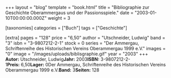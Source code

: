 +++
layout = "blog"
template = "book.html"
title = "Bibliographie zur Geschichte Oberammergaus und der Passionsspiele."
date = "2003-01-10T00:00:00.000Z"
weight = 3

[taxonomies]
categories = ["Buch"]
tags = ["Geschichte"]

[extra]
pages = "128"
price = "6,50"
author = "Utschneider, Ludwig"
band = "3"
isbn = "3-9807212-2-1"
stock = 0
series = "Der Ammergau, Schriftenreihe des Historischen Vereins Oberammergau 1999 e.V."
images = "0"
image = "/images/uploads/biblisgraphie.gif"
year = "2003"
+++
**Autor:** Utschneider, Ludwig**Jahr:** 2003**ISBN:** 3-9807212-2-1**Preis:** 6,50**Lager:** 0Der Ammergau, Schriftenreihe des Historischen Vereins Oberammergau 1999 e.V.**Band:** 3**Seiten:** 128
